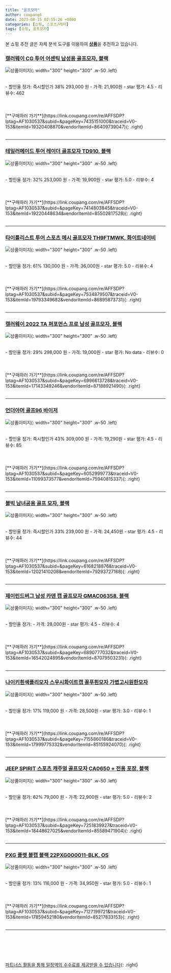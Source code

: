 ```yaml
---
title: "골프모자"
author: coupang6
date: 2023-08-15 02:55:26 +0800
categories: [쇼핑, 스포츠/레저]
tags: [쇼핑, 골프모자]
---
```


본 쇼핑 추천 글은 자체 분석 도구를 이용하여 [**상품**](https://link.coupang.com/a/bao1ui)을 추천하고 있습니다.

### [캘러웨이 CG 투어 어센틱 남성용 골프모자, 블랙](https://link.coupang.com/re/AFFSDP?lptag=AF1030537&subid=&pageKey=7435151000&traceid=V0-153&itemId=19320408870&vendorItemId=86409739047)

![상품이미지](https://thumbnail8.coupangcdn.com/thumbnails/remote/230x230ex/image/vendor_inventory/8a9f/931999a6ca16f28f4829b966503e822cd1b53258eaffc0311dd9990b1c33.jpg){: width="300" height="300" .w-50 .left}


<br>
- 할인율 정가: 즉시할인가 38%  293,000   원
- 가격: 21,900원
- star 평가: 4.5
- 리뷰수: 462
<br>
<br>
<br>
<br>
[**구매하러 가기**](https://link.coupang.com/re/AFFSDP?lptag=AF1030537&subid=&pageKey=7435151000&traceid=V0-153&itemId=19320408870&vendorItemId=86409739047){: .right}
<br>
<br>

---

### [테일러메이드 투어 레이더 골프모자 TD910, 블랙](https://link.coupang.com/re/AFFSDP?lptag=AF1030537&subid=&pageKey=7414803845&traceid=V0-153&itemId=19220448634&vendorItemId=85502817528)

![상품이미지](https://thumbnail8.coupangcdn.com/thumbnails/remote/230x230ex/image/vendor_inventory/bb5f/8759e2a8d075a5b7f43c86f2699c5783f841e026757d7d18e04544f4ece1.jpg){: width="300" height="300" .w-50 .left}


<br>
- 할인율 정가: 32%  253,000   원
- 가격: 19,900원
- star 평가: 5.0
- 리뷰수: 4
<br>
<br>
<br>
<br>
[**구매하러 가기**](https://link.coupang.com/re/AFFSDP?lptag=AF1030537&subid=&pageKey=7414803845&traceid=V0-153&itemId=19220448634&vendorItemId=85502817528){: .right}
<br>
<br>

---

### [타이틀리스트 투어 스포츠 메시 골프모자 TH9FTMWK, 화이트네이비](https://link.coupang.com/re/AFFSDP?lptag=AF1030537&subid=&pageKey=7534879507&traceid=V0-153&itemId=19793349682&vendorItemId=86895873731)

![상품이미지](https://thumbnail9.coupangcdn.com/thumbnails/remote/230x230ex/image/vendor_inventory/6a87/3978bc442a8b1a0d543f3dc83c04860b210d65caccd47610bb00c043220f.jpg){: width="300" height="300" .w-50 .left}


<br>
- 할인율 정가: 61%  130,000   원
- 가격: 36,000원
- star 평가: 5.0
- 리뷰수: 4
<br>
<br>
<br>
<br>
[**구매하러 가기**](https://link.coupang.com/re/AFFSDP?lptag=AF1030537&subid=&pageKey=7534879507&traceid=V0-153&itemId=19793349682&vendorItemId=86895873731){: .right}
<br>
<br>

---

### [캘러웨이 2022 TA 퍼포먼스 프로 남성 골프모자, 블랙](https://link.coupang.com/re/AFFSDP?lptag=AF1030537&subid=&pageKey=6996613728&traceid=V0-153&itemId=17143349246&vendorItemId=87188921490)

![상품이미지](https://thumbnail7.coupangcdn.com/thumbnails/remote/230x230ex/image/vendor_inventory/525d/33357e8fe7390dff95e8a3ae7ee71ccb5f80ac6144835d3f39230f77649f.jpg){: width="300" height="300" .w-50 .left}


<br>
- 할인율 정가: 29%  298,000   원
- 가격: 19,000원
- star 평가: No data
- 리뷰수: 0
<br>
<br>
<br>
<br>
[**구매하러 가기**](https://link.coupang.com/re/AFFSDP?lptag=AF1030537&subid=&pageKey=6996613728&traceid=V0-153&itemId=17143349246&vendorItemId=87188921490){: .right}
<br>
<br>

---

### [언더아머 골프96 바이저](https://link.coupang.com/re/AFFSDP?lptag=AF1030537&subid=&pageKey=6052999773&traceid=V0-153&itemId=11099373577&vendorItemId=75940815337)

![상품이미지](https://thumbnail7.coupangcdn.com/thumbnails/remote/230x230ex/image/vendor_inventory/b3a6/4e4896f0f47d8b0f64c4622f13d1cc4470a113dbbc79aa87bd99acb1d4d8.jpg){: width="300" height="300" .w-50 .left}


<br>
- 할인율 정가: 즉시할인가 43%  309,000   원
- 가격: 19,290원
- star 평가: 4.5
- 리뷰수: 85
<br>
<br>
<br>
<br>
[**구매하러 가기**](https://link.coupang.com/re/AFFSDP?lptag=AF1030537&subid=&pageKey=6052999773&traceid=V0-153&itemId=11099373577&vendorItemId=75940815337){: .right}
<br>
<br>

---

### [볼빅 남녀공용 골프 모자, 블랙](https://link.coupang.com/re/AFFSDP?lptag=AF1030537&subid=&pageKey=6168218876&traceid=V0-153&itemId=12021410208&vendorItemId=79293727168)

![상품이미지](https://thumbnail10.coupangcdn.com/thumbnails/remote/230x230ex/image/rs_quotation_api/sqdjdiug/79426c6fc07d4da09c681b3b5799fb73.jpg){: width="300" height="300" .w-50 .left}


<br>
- 할인율 정가: 즉시할인가 33%  239,000   원
- 가격: 24,450원
- star 평가: 4.5
- 리뷰수: 44
<br>
<br>
<br>
<br>
[**구매하러 가기**](https://link.coupang.com/re/AFFSDP?lptag=AF1030537&subid=&pageKey=6168218876&traceid=V0-153&itemId=12021410208&vendorItemId=79293727168){: .right}
<br>
<br>

---

### [제이린드버그 남성 카덴 캡 골프모자 GMAC06358, 블랙](https://link.coupang.com/re/AFFSDP?lptag=AF1030537&subid=&pageKey=6890777032&traceid=V0-153&itemId=16542024895&vendorItemId=87079503231)

![상품이미지](https://thumbnail10.coupangcdn.com/thumbnails/remote/230x230ex/image/vendor_inventory/8a57/fccaca5f1ac99a8e7d2a853988f85a7f7f5835d42831a76f02abe894739e.jpg){: width="300" height="300" .w-50 .left}


<br>
- 할인율 정가: 
- 가격: 28,000원
- star 평가: 4.5
- 리뷰수: 4
<br>
<br>
<br>
<br>
[**구매하러 가기**](https://link.coupang.com/re/AFFSDP?lptag=AF1030537&subid=&pageKey=6890777032&traceid=V0-153&itemId=16542024895&vendorItemId=87079503231){: .right}
<br>
<br>

---

### [나이키흰색폴리모자 스우시화이트캡 꼴푸흰모자 가볍고시원한모자](https://link.coupang.com/re/AFFSDP?lptag=AF1030537&subid=&pageKey=7155860186&traceid=V0-153&itemId=17999775332&vendorItemId=85155924070)

![상품이미지](https://thumbnail7.coupangcdn.com/thumbnails/remote/230x230ex/image/vendor_inventory/bff6/1fa2c14564b566e84ff476fb5d9fdab50bd7f1847b348275a9c45d52e38a.jpg){: width="300" height="300" .w-50 .left}


<br>
- 할인율 정가: 17%  119,000   원
- 가격: 28,500원
- star 평가: 3.0
- 리뷰수: 1
<br>
<br>
<br>
<br>
[**구매하러 가기**](https://link.coupang.com/re/AFFSDP?lptag=AF1030537&subid=&pageKey=7155860186&traceid=V0-153&itemId=17999775332&vendorItemId=85155924070){: .right}
<br>
<br>

---

### [JEEP SPIRIT 스포츠 캐주얼 골프모자 CA0650 + 전용 포장, 블랙](https://link.coupang.com/re/AFFSDP?lptag=AF1030537&subid=&pageKey=7251839927&traceid=V0-153&itemId=18448627025&vendorItemId=85589471904)

![상품이미지](https://thumbnail10.coupangcdn.com/thumbnails/remote/230x230ex/image/vendor_inventory/d0a7/9e150df058dbe9a2363659a50f7f4d829b1e4e341f3f041b4dc9257a59af.jpg){: width="300" height="300" .w-50 .left}


<br>
- 할인율 정가: 62%  79,000   원
- 가격: 22,900원
- star 평가: 5.0
- 리뷰수: 2
<br>
<br>
<br>
<br>
[**구매하러 가기**](https://link.coupang.com/re/AFFSDP?lptag=AF1030537&subid=&pageKey=7251839927&traceid=V0-153&itemId=18448627025&vendorItemId=85589471904){: .right}
<br>
<br>

---

### [PXG 플랫 볼캡 블랙 22PXG000011-BLK, OS](https://link.coupang.com/re/AFFSDP?lptag=AF1030537&subid=&pageKey=7127199721&traceid=V0-153&itemId=17859452180&vendorItemId=85217833153)

![상품이미지](https://thumbnail6.coupangcdn.com/thumbnails/remote/230x230ex/image/vendor_inventory/7afb/1b88b7b38d36bbfa3701e63b015e3dbc7764bf7098da4156cc2f21510c9f.jpg){: width="300" height="300" .w-50 .left}


<br>
- 할인율 정가: 13%  116,000   원
- 가격: 34,950원
- star 평가: 5.0
- 리뷰수: 1
<br>
<br>
<br>
<br>
[**구매하러 가기**](https://link.coupang.com/re/AFFSDP?lptag=AF1030537&subid=&pageKey=7127199721&traceid=V0-153&itemId=17859452180&vendorItemId=85217833153){: .right}
<br>
<br>

---
<br><br><br><br><br> [파트너스 활동을 통해 일정액의 수수료를 제공받을 수 있습니다](https://link.coupang.com/a/bao1ui){: .right}